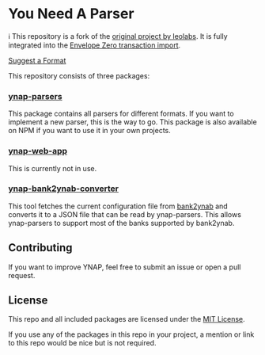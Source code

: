 # You Need A Parser

:information_source: This repository is a fork of the [original project by leolabs](https://github.com/leolabs/you-need-a-parser). It is fully integrated into the [Envelope Zero transaction import](https://l.envelope-zero.org/import-transactions).

[Suggest a Format](https://github.com/envelope-zero/you-need-a-parser/issues/new?template=format_request.md)

This repository consists of three packages:

### [ynap-parsers](https://github.com/leolabs/you-need-a-parser/tree/master/packages/ynap-parsers)

This package contains all parsers for different formats. If you want to implement a
new parser, this is the way to go. This package is also available on NPM if you want
to use it in your own projects.

### [ynap-web-app](https://github.com/leolabs/you-need-a-parser/tree/master/packages/ynap-web-app)

This is currently not in use.

### [ynap-bank2ynab-converter](https://github.com/leolabs/you-need-a-parser/tree/master/packages/ynap-bank2ynab-converter)

This tool fetches the current configuration file from [bank2ynab](https://github.com/bank2ynab/bank2ynab)
and converts it to a JSON file that can be read by ynap-parsers. This allows
ynap-parsers to support most of the banks supported by bank2ynab.

## Contributing

If you want to improve YNAP, feel free to submit an issue or open a pull request.

## License

This repo and all included packages are licensed under the
[MIT License](https://choosealicense.com/licenses/mit/).

If you use any of the packages in this repo in your project, a mention or link
to this repo would be nice but is not required.
